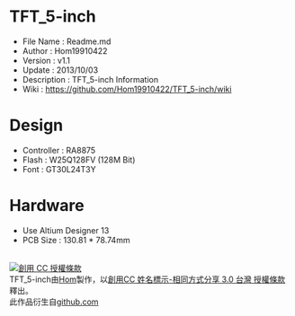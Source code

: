 TFT_5-inch
========
* File Name   : Readme.md
* Author      : Hom19910422
* Version     : v1.1
* Update      : 2013/10/03
* Description : TFT_5-inch Information
* Wiki        : https://github.com/Hom19910422/TFT_5-inch/wiki

Design
========
* Controller : RA8875
* Flash      : W25Q128FV (128M Bit)
* Font       : GT30L24T3Y

Hardware
========
* Use Altium Designer 13
* PCB Size : 130.81 * 78.74mm  
  
  
<br>  
<a rel="license" href="http://creativecommons.org/licenses/by-sa/3.0/tw/deed.zh_TW"><img alt="創用 CC 授權條款" style="border-width:0" src="http://i.creativecommons.org/l/by-sa/3.0/tw/88x31.png" /></a><br /><span xmlns:dct="http://purl.org/dc/terms/" property="dct:title">TFT_5-inch</span>由<a xmlns:cc="http://creativecommons.org/ns#" href="https://plus.google.com/u/0/112822505513154783828/posts" property="cc:attributionName" rel="cc:attributionURL">Hom</a>製作，以<a rel="license" href="http://creativecommons.org/licenses/by-sa/3.0/tw/deed.zh_TW">創用CC 姓名標示-相同方式分享 3.0 台灣 授權條款</a>釋出。<br />此作品衍生自<a xmlns:dct="http://purl.org/dc/terms/" href="https://github.com/Hom19910422" rel="dct:source">github.com</a>